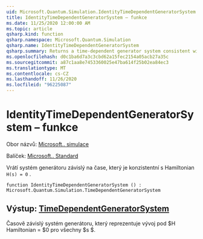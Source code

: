 ```yaml
---
uid: Microsoft.Quantum.Simulation.IdentityTimeDependentGeneratorSystem
title: IdentityTimeDependentGeneratorSystem – funkce
ms.date: 11/25/2020 12:00:00 AM
ms.topic: article
qsharp.kind: function
qsharp.namespace: Microsoft.Quantum.Simulation
qsharp.name: IdentityTimeDependentGeneratorSystem
qsharp.summary: Returns a time-dependent generator system consistent with the Hamiltonian `H(s) = 0`.
ms.openlocfilehash: d0c1ba6d7a3c3cbd62a15fec2154a05acb27a35c
ms.sourcegitcommit: a87c1aa8e7453360025e47ba614f25b02ea84ec3
ms.translationtype: MT
ms.contentlocale: cs-CZ
ms.lasthandoff: 11/26/2020
ms.locfileid: "96225087"
---
```

# <a name="identitytimedependentgeneratorsystem-function"></a>IdentityTimeDependentGeneratorSystem – funkce

Obor názvů: [Microsoft.. simulace](xref:Microsoft.Quantum.Simulation)

Balíček: [Microsoft.. Standard](https://nuget.org/packages/Microsoft.Quantum.Standard)


Vrátí systém generátoru závislý na čase, který je konzistentní s Hamiltonian `H(s) = 0` .

```qsharp
function IdentityTimeDependentGeneratorSystem () : Microsoft.Quantum.Simulation.TimeDependentGeneratorSystem
```


## <a name="output--timedependentgeneratorsystem"></a>Výstup: [TimeDependentGeneratorSystem](xref:Microsoft.Quantum.Simulation.TimeDependentGeneratorSystem)

Časově závislý systém generátoru, který reprezentuje vývoj pod $H Hamiltonian = $0 pro všechny $s $.